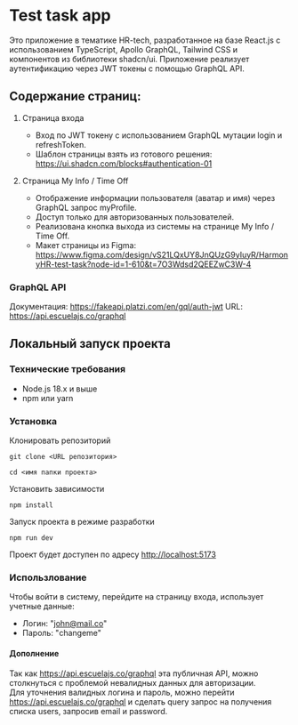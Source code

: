 # Test task app

Это приложение в тематике HR-tech, разработанное на базе React.js с использованием TypeScript, Apollo GraphQL, Tailwind CSS и компонентов из библиотеки shadcn/ui.
Приложение реализует аутентификацию через JWT токены с помощью GraphQL API.

## Содержание страниц:

1. Страница входа

    - Вход по JWT токену с использованием GraphQL мутации login и refreshToken.
    - Шаблон страницы взять из готового решения: https://ui.shadcn.com/blocks#authentication-01

2. Страница My Info / Time Off
    - Отображение информации пользователя (аватар и имя) через GraphQL запрос myProfile.
    - Доступ только для авторизованных пользователей.
    - Реализована кнопка выхода из системы на странице My Info / Time Off.
    - Макет страницы из Figma: https://www.figma.com/design/vS21LQxUY8JnQUzG9yIuyR/HarmonyHR-test-task?node-id=1-610&t=7O3Wdsd2QEEZwC3W-4

### GraphQL API

Документация: <https://fakeapi.platzi.com/en/gql/auth-jwt>
URL: <https://api.escuelajs.co/graphql>

## Локальный запуск проекта

### Технические требования

-   Node.js 18.x и выше
-   npm или yarn

### Установка

Клонировать репозиторий

```
git clone <URL репозитория>
```

```
cd <имя папки проекта>
```

Установить зависимости

```
npm install
```

Запуск проекта в режиме разработки

```
npm run dev
```

Проект будет доступен по адресу <http://localhost:5173>

### Использлование

Чтобы войти в систему, перейдите на страницу входа, использует учетные данные:

-   Логин: "john@mail.co"
-   Пароль: "changeme"

#### Дополнение

Так как <https://api.escuelajs.co/graphql> эта публичная API, можно столкнуться с проблемой невалидных данных для авторизации.  
Для уточнения валидных логина и пароль, можно перейти <https://api.escuelajs.co/graphql> и сделать query запрос на получения списка users, запросив email и password.
